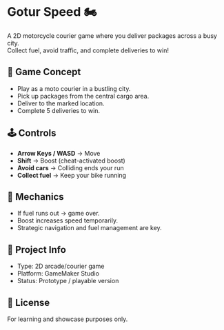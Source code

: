 # Gotur Speed 🏍️

A 2D motorcycle courier game where you deliver packages across a busy city.  
Collect fuel, avoid traffic, and complete deliveries to win!  

## 🎯 Game Concept
- Play as a moto courier in a bustling city.  
- Pick up packages from the central cargo area.  
- Deliver to the marked location.  
- Complete 5 deliveries to win.  

## 🕹️ Controls
- **Arrow Keys / WASD** → Move  
- **Shift** → Boost (cheat-activated boost)  
- **Avoid cars** → Colliding ends your run  
- **Collect fuel** → Keep your bike running  

## 🚦 Mechanics
- If fuel runs out → game over.  
- Boost increases speed temporarily.  
- Strategic navigation and fuel management are key.  

## 📂 Project Info
- Type: 2D arcade/courier game  
- Platform: GameMaker Studio
- Status: Prototype / playable version  

## 📜 License
For learning and showcase purposes only.
